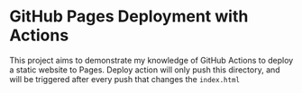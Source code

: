 # GitHub Pages Deployment with Actions

This project aims to demonstrate my knowledge of GitHub Actions to deploy a static website to Pages.
Deploy action will only push this directory, and will be triggered after every push that changes the `index.html`
